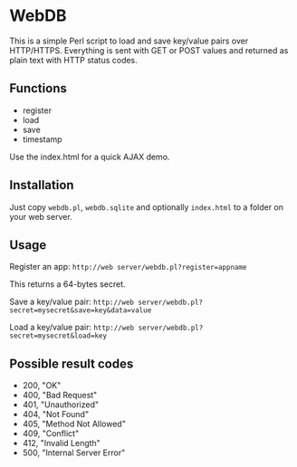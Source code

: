 WebDB
=====

This is a simple Perl script to load and save key/value pairs over HTTP/HTTPS. Everything is sent with GET or POST values and returned as plain text with HTTP status codes.

Functions
---------
* register
* load
* save
* timestamp

Use the index.html for a quick AJAX demo.

Installation
------------
Just copy `webdb.pl`, `webdb.sqlite` and optionally `index.html` to a folder on your web server.

Usage
-----
Register an app: `http://web server/webdb.pl?register=appname`

This returns a 64-bytes secret.

Save a key/value pair: `http://web server/webdb.pl?secret=mysecret&save=key&data=value`

Load a key/value pair: `http://web server/webdb.pl?secret=mysecret&load=key`

Possible result codes
---------------------
* 200, "OK"
* 400, "Bad Request"
* 401, "Unauthorized"
* 404, "Not Found"
* 405, "Method Not Allowed"
* 409, "Conflict"
* 412, "Invalid Length"
* 500, "Internal Server Error"


